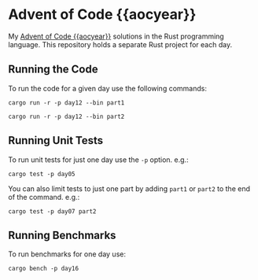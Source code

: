 # Advent of Code {{aocyear}}

My [Advent of Code {{aocyear}}](https://adventofcode.com/{{aocyear}}) solutions in the Rust programming language. This repository holds a separate Rust project for each day.

## Running the Code

To run the code for a given day use the following commands:

`cargo run -r -p day12 --bin part1`

`cargo run -r -p day12 --bin part2`

## Running Unit Tests

To run unit tests for just one day use the `-p` option. e.g.:

`cargo test -p day05`

You can also limit tests to just one part by adding `part1` or `part2` to the end of the command. e.g.:

`cargo test -p day07 part2`

## Running Benchmarks

To run benchmarks for one day use:

`cargo bench -p day16`
